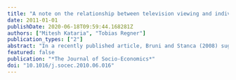 ```yaml
---
title: "A note on the relationship between television viewing and individual happiness"
date: 2011-01-01
publishDate: 2020-06-18T09:59:44.168281Z
authors: ["Mitesh Kataria", "Tobias Regner"]
publication_types: ["2"]
abstract: "In a recently published article, Bruni and Stanca (2008) suggest that television viewing has a negative impact on life satisfaction. In this note we argue that the empirical approach they use (an approach that omits the main effect of TV viewing in life satisfaction) is problematic. We estimate a microeconomic life satisfaction function and find mixed support for the claim that television viewing in general has a negative impact on individual happiness. Using a large cross-country comparison we find that there is a substantial heterogeneity across countries, which needs to be taken into account when concluding about television’s effect on life satisfaction."
featured: false
publication: "*The Journal of Socio-Economics*"
doi: "10.1016/j.socec.2010.06.016"
---
```


